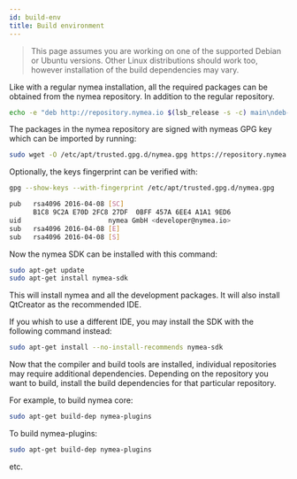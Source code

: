 ```yaml
---
id: build-env
title: Build environment
---
```


>This page assumes you are working on one of the supported Debian or Ubuntu versions. Other Linux distributions should work too, however installation of the build dependencies may vary.

Like with a regular nymea installation, all the required packages can be obtained from the nymea repository. In addition to the
regular repository.


```bash
echo -e "deb http://repository.nymea.io $(lsb_release -s -c) main\ndeb-src http://repository.nymea.io $(lsb_release -s -c) main" | sudo tee /etc/apt/sources.list.d/nymea.list
```

The packages in the nymea repository are signed with nymeas GPG key which can be imported by running:

```bash
sudo wget -O /etc/apt/trusted.gpg.d/nymea.gpg https://repository.nymea.io/nymea.gpg
```

Optionally, the keys fingerprint can be verified with:
```bash
gpg --show-keys --with-fingerprint /etc/apt/trusted.gpg.d/nymea.gpg
```

```bash
pub   rsa4096 2016-04-08 [SC]
      B1C8 9C2A E70D 2FC8 27DF  0BFF 457A 6EE4 A1A1 9ED6
uid                      nymea GmbH <developer@nymea.io>
sub   rsa4096 2016-04-08 [E]
sub   rsa4096 2016-04-08 [S]
```

Now the nymea SDK can be installed with this command:

```bash
sudo apt-get update
sudo apt-get install nymea-sdk
```

This will install nymea and all the development packages. It will also install QtCreator as the recommended IDE.

If you whish to use a different IDE, you may install the SDK with the following command instead:

```bash
sudo apt-get install --no-install-recommends nymea-sdk
```

Now that the compiler and build tools are installed, individual repositories may require additional dependencies. Depending on the repository you want to build, install the build dependencies for that particular repository.

For example, to build nymea core:

```bash
sudo apt-get build-dep nymea-plugins
```

To build nymea-plugins:
```bash
sudo apt-get build-dep nymea-plugins
```

etc.
